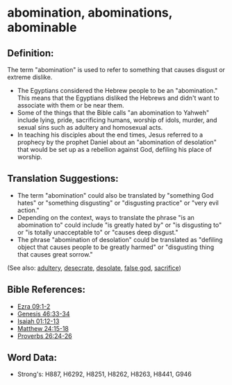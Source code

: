 # abomination, abominations, abominable #

## Definition: ##

The term "abomination" is used to refer to something that causes disgust or extreme dislike.

* The Egyptians considered the Hebrew people to be an "abomination." This means that the Egyptians disliked the Hebrews and didn't want to associate with them or be near them.
* Some of the things that the Bible calls "an abomination to Yahweh" include lying, pride, sacrificing humans, worship of idols, murder, and sexual sins such as adultery and homosexual acts.
* In teaching his disciples about the end times, Jesus referred to a prophecy by the prophet Daniel about an "abomination of desolation" that would be set up as a rebellion against God, defiling his place of worship.

## Translation Suggestions: ##

* The term "abomination" could also be translated by "something God hates" or "something disgusting" or "disgusting practice" or "very evil action."
* Depending on the context, ways to translate the phrase "is an abomination to" could include "is greatly hated by" or "is disgusting to" or "is totally unacceptable to" or "causes deep disgust."
* The phrase "abomination of desolation" could be translated as "defiling object that causes people to be greatly harmed" or "disgusting thing that causes great sorrow."

(See also: [adultery](adultery.md), [desecrate](../other/desecrate.md), [desolate](../other/desolate.md), [false god](falsegod.md), [sacrifice](../other/sacrifice.md))

## Bible References: ##

* [Ezra 09:1-2](rc://en/tn/help/ezr/09/01)
* [Genesis 46:33-34](rc://en/tn/help/gen/46/33)
* [Isaiah 01:12-13](rc://en/tn/help/isa/01/12)
* [Matthew 24:15-18](rc://en/tn/help/mat/24/15)
* [Proverbs 26:24-26](rc://en/tn/help/pro/26/24)

## Word Data: ##

* Strong's: H887, H6292, H8251, H8262, H8263, H8441, G946
